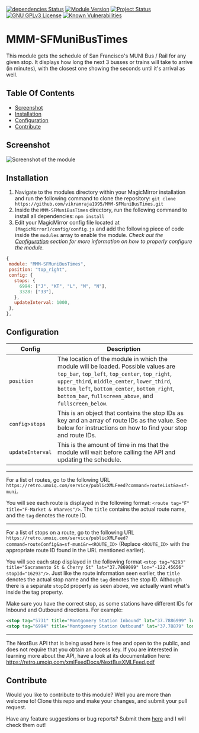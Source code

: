 [![dependencies Status](https://david-dm.org/vikramraja1995/MMM-SFMuniBusTimes/status.svg)](https://david-dm.org/vikramraja1995/MMM-SFMuniBusTimes) [![Module Version](https://img.shields.io/badge/version-1.0.0-blue.svg)](#) [![Project Status](https://img.shields.io/badge/Status-Maintained-brightgreen.svg)](https://github.com/vikramraja1995/MMM-SFMuniBusTimes/issues)  [![GNU GPLv3 License](https://img.shields.io/badge/license-GPLv3-blueviolet.svg)](https://github.com/vikramraja1995/MMM-SFMuniBusTimes/blob/master/LICENSE) [![Known Vulnerabilities](https://snyk.io/test/github/vikramraja1995/MMM-SFMuniBusTimes/badge.svg?targetFile=package.json)](https://snyk.io/test/github/vikramraja1995/MMM-SFMuniBusTimes?targetFile=package.json)
# MMM-SFMuniBusTimes

This module gets the schedule of San Francisco's MUNI Bus / Rail for any given stop. It displays how long the next 3 busses or trains will take to arrive (in minutes), with the closest one showing the seconds until it's arrival as well.

## Table Of Contents

- [Screenshot](#screenshot)
- [Installation](#installation)
- [Configuration](#configuration)
- [Contribute](#contribute)

## Screenshot

![Screenshot of the module](https://github.com/vikramraja1995/MMM-SFMuniBusTimes/raw/master/screenshot.png)

## Installation

1. Navigate to the modules directory within your MagicMirror installation and run the following command to clone the repository: `git clone https://github.com/vikramraja1995/MMM-SFMuniBusTimes.git`
2. Inside the `MMM-SFMuniBusTimes` directory, run the following command to install all dependencies: `npm install`
3. Edit your MagicMirror config file located at `[MagicMirror]/config/config.js` and add the following piece of code inside the `modules` array to enable the module. _Check out the [Configuration](#configuration) section for more information on how to properly configure the module._

```js
{
 module: "MMM-SFMuniBusTimes",
 position: "top_right",
 config: {
   stops: {
     6994: ["J", "KT", "L", "M", "N"],
     3328: ["33"],
   },
   updateInterval: 1000,
 },
},
```

## Configuration

| **Config**       | **Description**                                                                                                                                                                                                                                                                               |
| ---------------- | --------------------------------------------------------------------------------------------------------------------------------------------------------------------------------------------------------------------------------------------------------------------------------------------- |
| `position`       | The location of the module in which the module will be loaded. Possible values are `top_bar`, `top_left`, `top_center`, `top_right`, `upper_third`, `middle_center`, `lower_third`, `bottom_left`, `bottom_center`, `bottom_right`, `bottom_bar`, `fullscreen_above`, and `fullscreen_below`. |
| `config>stops`   | This is an object that contains the stop IDs as key and an array of route IDs as the value. See below for instructions on how to find your stop and route IDs.                                                                                                                                |
| `updateInterval` | This is the amount of time in ms that the module will wait before calling the API and updating the schedule.                                                                                                                                                                                  |

---

For a list of routes, go to the following URL `https://retro.umoiq.com/service/publicXMLFeed?command=routeList&a=sf-muni`.

You will see each route is displayed in the following format: `<route tag="F" title="F-Market & Wharves"/>`. The `title` contains the actual route name, and the `tag` denotes the route ID.

---

For a list of stops on a route, go to the following URL `https://retro.umoiq.com/service/publicXMLFeed?command=routeConfig&a=sf-muni&r=<ROUTE_ID>` (Replace `<ROUTE_ID>` with the appropriate route ID found in the URL mentioned earlier).

You will see each stop displayed in the following format `<stop tag="6293" title="Sacramento St & Cherry St" lat="37.7869099" lon="-122.45656" stopId="16293"/>`. Just like the route information seen earlier, the `title` denotes the actual stop name and the `tag` denotes the stop ID. Although there is a separate `stopId` property as seen above, we actually want what's inside the tag property.

Make sure you have the correct stop, as some stations have different IDs for Inbound and Outbound directions. For example:

```xml
<stop tag="5731" title="Montgomery Station Inbound" lat="37.7886999" lon="-122.40192" stopId="15731"/>
<stop tag="6994" title="Montgomery Station Outbound" lat="37.78879" lon="-122.4021299" stopId="16994"/>
```

---

The NextBus API that is being used here is free and open to the public, and does not require that you obtain an access key.
If you are interested in learning more about the API, have a look at its documentation here: https://retro.umoiq.com/xmlFeedDocs/NextBusXMLFeed.pdf

## Contribute

Would you like to contribute to this module? Well you are more than welcome to! Clone this repo and make your changes, and submit your pull request.

Have any feature suggestions or bug reports? Submit them [here](https://github.com/vikramraja1995/MMM-SFMuniBusTimes/issues) and I will check them out!
